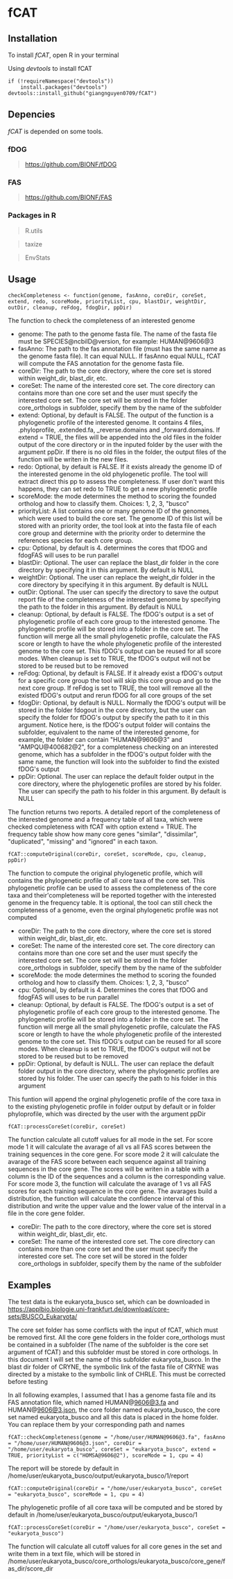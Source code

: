 # fCAT

## Installation

To install *fCAT*, open R in your terminal

Using *devtools* to install fCAT

```
if (!requireNamespace("devtools"))
    install.packages("devtools")
devtools::install_github("giangnguyen0709/fCAT")
```

## Depencies

*fCAT* is depended on some tools.

### fDOG

> https://github.com/BIONF/fDOG

### FAS

> https://github.com/BIONF/FAS

### Packages in R
> R.utils

> taxize

> EnvStats

## Usage

```
checkCompleteness <- function(genome, fasAnno, coreDir, coreSet, extend, redo, scoreMode, priorityList, cpu, blastDir, weightDir, outDir, cleanup, reFdog, fdogDir, ppDir)
```

The function to check the completeness of an interested genome

* genome: The path to the genome fasta file. The name of the fasta file must be SPECIES@ncbiID@version, for example: HUMAN@9606@3
* fasAnno: The path to the fas annotation file (must has the same name as the genome fasta file). It can equal NULL. If fasAnno equal NULL, fCAT will compute the FAS annotation for the genome fasta file.
* coreDir: The path to the core directory, where the core set is stored within weight_dir, blast_dir, etc.
* coreSet: The name of the interested core set. The core directory can contains more than one core set and the user must specify the interested core set. The core set will be stored in the folder core_orthologs in subfolder, specify them by the name of the subfolder
* extend: Optional, by default is FALSE. The output of the function is a phylogenetic profile of the interested genome. It contains 4 files, .phyloprofile, .extended.fa, _reverse.domains and _forward.domains. If extend = TRUE, the files will be appended into the old files in the folder output of the core directory or in the inputed folder by the user with the argument ppDir. If there is no old files in the folder, the output files of the function will be writen in the new files.
* redo: Optional, by default is FALSE. If it exists already the genome ID of the interested genome in the old phylogenetic profile. The tool will extract direct this pp to assess the completeness. If user don't want this happens, they can set redo to TRUE to get a new phylogenetic profile
* scoreMode: the mode determines the method to scoring the founded ortholog and how to classify them. Choices: 1, 2, 3, "busco"
* priorityList: A list contains one or many genome ID of the genomes, which were used to build the core set. The genome ID of this list will be stored with an priority order, the tool look at into the fasta file of each core group and determine with the priority order to determine the references species for each core group. 
* cpu: Optional, by default is 4. determines the cores that fDOG and fdogFAS will uses to be run parallel
* blastDir: Optional. The user can replace the blast_dir folder in the core directory by specifying it in this argument. By default is NULL
* weightDir: Optional. The user can replace the weight_dir folder in the core directory by specifying it in this argument. By default is NULL
* outDir: Optional. The user can specify the directory to save the output report file of the completeness of the interested genome by specifying the path to the folder in this argument. By default is NULL
* cleanup: Optional, by default is FALSE. The fDOG's output is a set of phylogenetic profile of each core group to the interested genome. The phylogenetic profile will be stored into a folder in the core set. The function will merge all the small phylogenetic profile, calculate the FAS score or length to have the whole phylogenetic profile of the interested genome to the core set. This fDOG's output can be reused for all score modes. When cleanup is set to TRUE, the fDOG's output will not be stored to be reused but to be removed
* reFdog: Optional, by default is FALSE. If it already exist a fDOG's output for a specific core group the tool will skip this core group and go to the next core group. If reFdog is set to TRUE, the tool will remove all the existed fDOG's output and rerun fDOG for all core groups of the set
* fdogDir: Optional, by default is NULL. Normally the fDOG's output will be stored in the folder fdogout in the core directory, but the user can specify the folder for fDOG's output by specify the path to it in this argument. Notice here, is the fDOG's output folder will contains the subfolder, equivalent to the name of the interested genome, for example, the folder can contain "HUMAN@9606@3" and "AMPQU@400682@2", for a completeness checking on an interested genome, which has a subfolder in the fDOG's output folder with the same name, the function will look into the subfolder to find the existed fDOG's output
* ppDir: Optional. The user can replace the default folder output in the core directory, where the phylogenetic profiles are stored by his folder. The user can specify the path to his folder in this argument. By default is NULL

The function returns two reports. A detailed report of the completeness of the interested genome and a frequency table of all taxa, which were checked completeness with fCAT with option extend = TRUE. The frequency table show how many core genes "similar", "dissimilar", "duplicated", "missing" and "ignored" in each taxon.

```
fCAT::computeOriginal(coreDir, coreSet, scoreMode, cpu, cleanup, ppDir)
```

The function to compute the original phylogenetic profile, which will contains the phylogenetic profile of all core taxa of the core set. This phylogenetic profile can be used to assess the completeness of the core taxa and their'completeness will be reported together with the interested genome in the frequency table. It is optional, the tool can still check the completeness of a genome, even the orginal phylogenetic profile was not computed

* coreDir: The path to the core directory, where the core set is stored within weight_dir, blast_dir, etc.
* coreSet: The name of the interested core set. The core directory can contains more than one core set and the user must specify the interested core set. The core set will be stored in the folder core_orthologs in subfolder, specify them by the name of the subfolder
* scoreMode: the mode determines the method to scoring the founded ortholog and how to classify them. Choices: 1, 2, 3, "busco"
* cpu: Optional, by default is 4. Determines the cores that fDOG and fdogFAS will uses to be run parallel
* cleanup: Optional, by default is FALSE. The fDOG's output is a set of phylogenetic profile of each core group to the interested genome. The phylogenetic profile will be stored into a folder in the core set. The function will merge all the small phylogenetic profile, calculate the FAS score or length to have the whole phylogenetic profile of the interested genome to the core set. This fDOG's output can be reused for all score modes. When cleanup is set to TRUE, the fDOG's output will not be stored to be reused but to be removed
* ppDir: Optional, by default is NULL. The user can replace the default folder output in the core directory, where the phylogenetic profiles are stored by his folder. The user can specify the path to his folder in this argument

This funtion will append the orginal phylogenetic profile of the core taxa in to the existing phylogenetic profile in folder output by default or in folder phyloprofile, which was directed by the user with the argument ppDir

```
fCAT::processCoreSet(coreDir, coreSet)
```

The function calculate all cutoff values for all mode in the set. For score mode 1 it will calculate the avarage of all vs all FAS scores between the training sequences in the core gene. For score mode 2 it will calculate the avarage of the FAS score between each sequence against all training sequences in the core gene. The scores will be writen in a table with a column is the ID of the sequences and a column is the corresponding value. For score mode 3, the function will calculate the avarage of 1 vs all FAS scores for each training sequence in the core gene. The avarages build a distribution, the function will calculate the confidence interval of this distribution and write the upper value and the lower value of the interval in a file in the core gene folder.

* coreDir: The path to the core directory, where the core set is stored within weight_dir, blast_dir, etc.
* coreSet: The name of the interested core set. The core directory can contains more than one core set and the user must specify the interested core set. The core set will be stored in the folder core_orthologs in subfolder, specify them by the name of the subfolder

## Examples

The test data is the eukaryota_busco set, which can be downloaded in https://applbio.biologie.uni-frankfurt.de/download/core-sets/BUSCO_Eukaryota/

The core set folder has some conflicts with the input of fCAT, which must be removed first. All the core gene folders in the folder core_orthologs must be contained in a subfolder (The name of the subfolder is the core set argument of fCAT) and this subfolder must be stored in core orthologs. In this document I will set the name of this subfolder eukaryota_busco. In the blast dir folder of CRYNE, the symbolic link of the fasta file of CRYNE was directed by a mistake to the symbolic link of CHRLE. This must be corrected before testing

In all following examples, I assumed that I has a genome fasta file and its FAS annotation file, which named HUMAN@9606@3.fa and HUMAN@9606@3.json, the core folder named eukaryota_busco, the core set named eukaryota_busco and all this data is placed in the home folder. You can replace them by your corresponding path and names

```
fCAT::checkCompleteness(genome = "/home/user/HUMAN@9606@3.fa", fasAnno = "/home/user/HUMAN@9606@3.json", coreDir = "/home/user/eukaryota_busco", coreSet = "eukaryota_busco", extend = TRUE, priorityList = c("HOMSA@9606@2"), scoreMode = 1, cpu = 4)
```

The report will be storede by default in /home/user/eukaryota_busco/output/eukaryota_busco/1/report

```
fCAT::computeOriginal(coreDir = "/home/user/eukaryota_busco", coreSet = "eukaryota_busco", scoreMode = 1, cpu = 4)
```

The phylogenetic profile of all core taxa will be computed and be stored by default in /home/user/eukaryota_busco/output/eukaryota_busco/1

```
fCAT::processCoreSet(coreDir = "/home/user/eukaryota_busco", coreSet = "eukaryota_busco")
```

The function will calculate all cutoff values for all core genes in the set and write them in a text file, which will be stored in /home/user/eukaryota_busco/core_orthologs/eukaryota_busco/core_gene/fas_dir/score_dir

